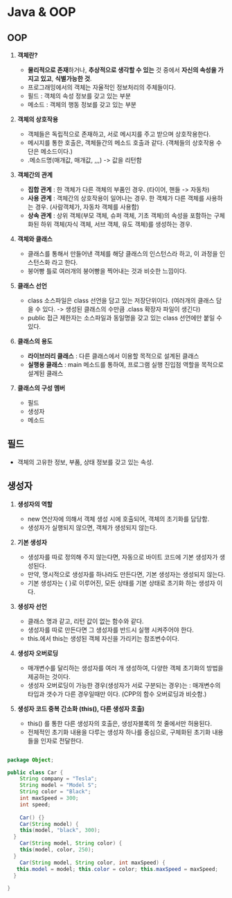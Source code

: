 # Java & OOP

## OOP   

 1. **객체란?**
    - **물리적으로 존재**하거나, **추상적으로 생각할 수 있는** 것 중에서 **자신의 속성을 가지고 있고**, **식별가능한 것**.
    - 프로그래밍에서의 객체는 자율적인 정보처리의 주체들이다.
    - 필드 : 객체의 속성 정보를 갖고 있는 부분
    - 메소드 : 객체의 행동 정보를 갖고 있는 부분   
    
 2. **객체의 상호작용**
    - 객체들은 독립적으로 존재하고, 서로 메시지를 주고 받으며 상호작용한다.
    - 메시지를 통한 호출은, 객체들간의 메소드 호출과 같다. (객체들의 상호작용 수단은 메소드이다.)
    - .메소드명(매개값, 매개값, ,,,) -> 값을 리턴함   
    
 3. **객체간의 관계**
    - **집합 관계** : 한 객체가 다른 객체의 부품인 경우. (타이어, 핸들 -> 자동차)
    - **사용 관계** : 객체간의 상호작용이 일어나는 경우. 한 객체가 다른 객체를 사용하는 경우. (사람객체가, 자동차 객체를 사용함) 
    - **상속 관계** : 상위 객체(부모 객체, 슈퍼 객체, 기초 객체)의 속성을 포함하는 구체화된 하위 객체(자식 객체, 서브 객체, 유도 객체)를 생성하는 경우.   
    
 4. **객체와 클래스**
    - 클래스를 통해서 만들어낸 객체를 해당 클래스의 인스턴스라 하고, 이 과정을 인스턴스화 라고 한다.
    - 붕어빵 틀로 여러개의 붕어빵을 찍어내는 것과 비슷한 느낌이다.   
    
 5. **클래스 선언**
    - class 소스파일은 class 선언을 담고 있는 저장단위이다. (여러개의 클래스 담을 수 있다. -> 생성된 클래스의 수만큼 .class 확장자 파일이 생긴다)
    - public 접근 제한자는 소스파일과 동일명을 갖고 있는 class 선언에만 붙일 수 있다.
  
 6. **클래스의 용도**
    - **라이브러리 클래스** : 다른 클래스에서 이용할 목적으로 설계된 클래스
    - **실행용 클래스** : main 메소드를 통하여, 프로그램 실행 진입점 역할을 목적으로 설계된 클래스
    
 7. **클래스의 구성 멤버**
    - 필드 
    - 생성자
    - 메소드
  
## 필드   

  - 객체의 고유한 정보, 부품, 상태 정보를 갖고 있는 속성.
  
## 생성자   

 1. **생성자의 역할**
    - new 연산자에 의해서 객체 생성 시에 호출되어, 객체의 초기화를 담당함.
    - 생성자가 실행되지 않으면, 객체가 생성되지 않는다.   
    
 2. **기본 생성자**
    - 생성자를 따로 정의해 주지 않는다면, 자동으로 바이트 코드에 기본 생성자가 생성된다.
    - 만약, 명시적으로 생성자를 하나라도 만든다면, 기본 생성자는 생성되지 않는다.
    - 기본 생성자는 { }로 이루어진, 모든 상태를 기본 상태로 초기화 하는 생성자 이다.   
  
 3. **생성자 선언**
    - 클래스 명과 같고, 리턴 값이 없는 함수와 같다.
    - 생성자를 따로 만든다면 그 생성자를 반드시 실행 시켜주어야 한다.
    - this.에서 this는 생성된 객체 자신을 가리키는 참조변수이다.
  
 4. **생성자 오버로딩**
    - 매개변수를 달리하는 생성자를 여러 개 생성하여, 다양한 객체 초기화의 방법을 제공하는 것이다.
    - 생성자 오버로딩이 가능한 경우(생성자가 서로 구분되는 경우)는 : 매개변수의 타입과 갯수가 다른 경우일때만 이다. (CPP의 함수 오버로딩과 비슷함.)
  
 5. **생성자 코드 중복 간소화 (this(), 다른 생성자 호출)**
    - this() 를 통한 다른 생성자의 호출은, 생성자블록의 첫 줄에서만 허용된다.
    - 전체적인 초기화 내용을 다루는 생성자 하나를 중심으로, 구체화된 초기화 내용들을 인자로 전달한다.
    
```java

package Object;

public class Car {
	String company = "Tesla";
	String model = "Model S";
	String color = "Black";
	int maxSpeed = 300;
	int speed;
	
	Car() {}
	Car(String model) {
    this(model, "black", 300);
  }
	Car(String model, String color) {
    this(model, color, 250);
  }
	Car(String model, String color, int maxSpeed) {
   this.model = model; this.color = color; this.maxSpeed = maxSpeed;
  }
	
}

```
  
  
  
  
  
  
  
  
  
  
